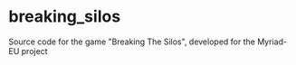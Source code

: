 # breaking_silos
Source code for the game "Breaking The Silos", developed for the Myriad-EU project
